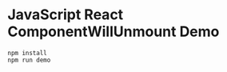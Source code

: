 JavaScript React ComponentWillUnmount Demo
==================================================

```
npm install
npm run demo
```
